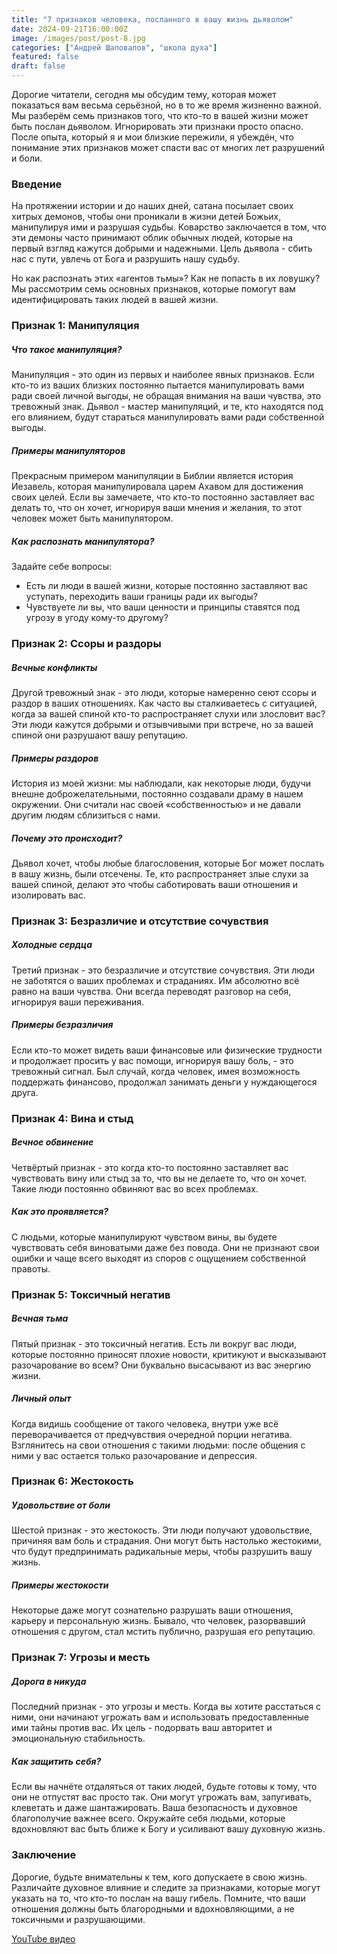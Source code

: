 ```yaml
---
title: "7 признаков человека, посланного в вашу жизнь дьяволом"
date: 2024-09-21T16:00:00Z
image: /images/post/post-8.jpg
categories: ["Андрей Шаповалов", "школа духа"]
featured: false
draft: false
---
```


Дорогие читатели, сегодня мы обсудим тему, которая может показаться вам весьма серьёзной, но в то же время жизненно важной. Мы разберём семь признаков того, что кто-то в вашей жизни может быть послан дьяволом. Игнорировать эти признаки просто опасно. После опыта, который я и мои близкие пережили, я убеждён, что понимание этих признаков может спасти вас от многих лет разрушений и боли.

### Введение

На протяжении истории и до наших дней, сатана посылает своих хитрых демонов, чтобы они проникали в жизни детей Божьих, манипулируя ими и разрушая судьбы. Коварство заключается в том, что эти демоны часто принимают облик обычных людей, которые на первый взгляд кажутся добрыми и надежными. Цель дьявола - сбить нас с пути, увлечь от Бога и разрушить нашу судьбу.

Но как распознать этих «агентов тьмы»? Как не попасть в их ловушку? Мы рассмотрим семь основных признаков, которые помогут вам идентифицировать таких людей в вашей жизни.

### Признак 1: Манипуляция

##### Что такое манипуляция?

Манипуляция - это один из первых и наиболее явных признаков. Если кто-то из ваших близких постоянно пытается манипулировать вами ради своей личной выгоды, не обращая внимания на ваши чувства, это тревожный знак. Дьявол - мастер манипуляций, и те, кто находятся под его влиянием, будут стараться манипулировать вами ради собственной выгоды.

##### Примеры манипуляторов

Прекрасным примером манипуляции в Библии является история Иезавель, которая манипулировала царем Ахавом для достижения своих целей. Если вы замечаете, что кто-то постоянно заставляет вас делать то, что он хочет, игнорируя ваши мнения и желания, то этот человек может быть манипулятором.

##### Как распознать манипулятора?

Задайте себе вопросы:

- Есть ли люди в вашей жизни, которые постоянно заставляют вас уступать, переходить ваши границы ради их выгоды?
- Чувствуете ли вы, что ваши ценности и принципы ставятся под угрозу в угоду кому-то другому?

### Признак 2: Ссоры и раздоры

##### Вечные конфликты

Другой тревожный знак - это люди, которые намеренно сеют ссоры и раздор в ваших отношениях. Как часто вы сталкиваетесь с ситуацией, когда за вашей спиной кто-то распространяет слухи или злословит вас? Эти люди кажутся добрыми и отзывчивыми при встрече, но за вашей спиной они разрушают вашу репутацию.

##### Примеры раздоров

История из моей жизни: мы наблюдали, как некоторые люди, будучи внешне доброжелательными, постоянно создавали драму в нашем окружении. Они считали нас своей «собственностью» и не давали другим людям сблизиться с нами.

##### Почему это происходит?

Дьявол хочет, чтобы любые благословения, которые Бог может послать в вашу жизнь, были отсечены. Те, кто распространяет злые слухи за вашей спиной, делают это чтобы саботировать ваши отношения и изолировать вас.

### Признак 3: Безразличие и отсутствие сочувствия

##### Холодные сердца

Третий признак - это безразличие и отсутствие сочувствия. Эти люди не заботятся о ваших проблемах и страданиях. Им абсолютно всё равно на ваши чувства. Они всегда переводят разговор на себя, игнорируя ваши переживания.

##### Примеры безразличия

Если кто-то может видеть ваши финансовые или физические трудности и продолжает просить у вас помощи, игнорируя вашу боль, - это тревожный сигнал. Был случай, когда человек, имея возможность поддержать финансово, продолжал занимать деньги у нуждающегося друга.

### Признак 4: Вина и стыд

##### Вечное обвинение

Четвёртый признак - это когда кто-то постоянно заставляет вас чувствовать вину или стыд за то, что вы не делаете то, что он хочет. Такие люди постоянно обвиняют вас во всех проблемах.

##### Как это проявляется?

С людьми, которые манипулируют чувством вины, вы будете чувствовать себя виноватыми даже без повода. Они не признают свои ошибки и чаще всего выходят из споров с ощущением собственной правоты.

### Признак 5: Токсичный негатив

##### Вечная тьма

Пятый признак - это токсичный негатив. Есть ли вокруг вас люди, которые постоянно приносят плохие новости, критикуют и высказывают разочарование во всем? Они буквально высасывают из вас энергию жизни.

##### Личный опыт

Когда видишь сообщение от такого человека, внутри уже всё переворачивается от предчувствия очередной порции негатива. Взглянитесь на свои отношения с такими людьми: после общения с ними у вас остается только разочарование и депрессия.

### Признак 6: Жестокость

##### Удовольствие от боли

Шестой признак - это жестокость. Эти люди получают удовольствие, причиняя вам боль и страдания. Они могут быть настолько жестокими, что будут предпринимать радикальные меры, чтобы разрушить вашу жизнь.

##### Примеры жестокости

Некоторые даже могут сознательно разрушать ваши отношения, карьеру и персональную жизнь. Бывало, что человек, разорвавший отношения с другом, стал мстить публично, разрушая его репутацию.

### Признак 7: Угрозы и месть

##### Дорога в никуда

Последний признак - это угрозы и месть. Когда вы хотите расстаться с ними, они начинают угрожать вам и использовать предоставленные ими тайны против вас. Их цель - подорвать ваш авторитет и эмоциональную стабильность.

##### Как защитить себя?

Если вы начнёте отдаляться от таких людей, будьте готовы к тому, что они не отпустят вас просто так. Они могут угрожать вам, запугивать, клеветать и даже шантажировать. Ваша безопасность и духовное благополучие важнее всего. Окружайте себя людьми, которые вдохновляют вас быть ближе к Богу и усиливают вашу духовную жизнь.

### Заключение

Дорогие, будьте внимательны к тем, кого допускаете в свою жизнь. Различайте духовное влияние и следите за признаками, которые могут указать на то, что кто-то послан на вашу гибель. Помните, что ваши отношения должны быть благородными и вдохновляющими, а не токсичными и разрушающими.

[YouTube видео](https://youtu.be/hsMGTYXVtjg?si=cmiWlTgfMVxpYaor)
